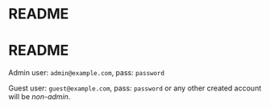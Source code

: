 # README

# README

Admin user: `admin@example.com`, pass: `password`

Guest user: `guest@example.com`, pass: `password` or any other created account will be _non-admin_.
